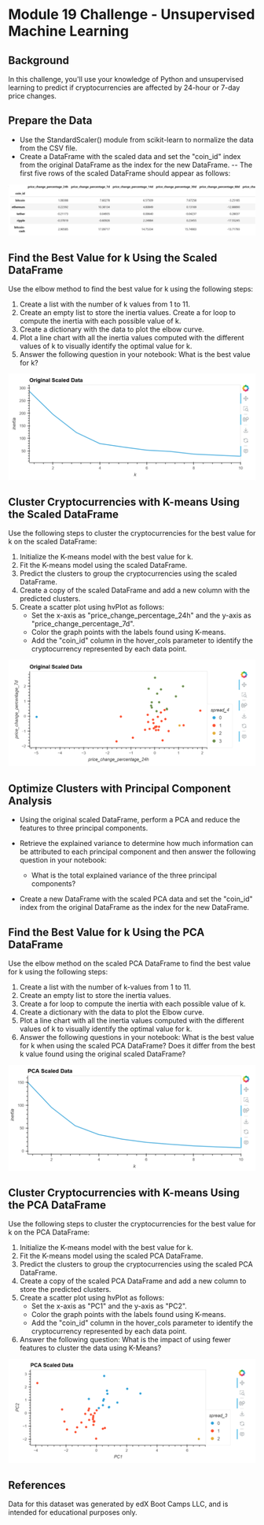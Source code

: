 # Module 19 Challenge - Unsupervised Machine Learning

Background
------------------------------
In this challenge, you'll use your knowledge of Python and unsupervised learning to predict if cryptocurrencies are affected by 24-hour or 7-day price changes.

Prepare the Data
------------------------------
- Use the StandardScaler() module from scikit-learn to normalize the data from the CSV file.
- Create a DataFrame with the scaled data and set the "coin_id" index from the original DataFrame as the index for the new DataFrame.
-- The first five rows of the scaled DataFrame should appear as follows:

![df_market_data.png](https://github.com/alanisrperez/CryptoClustering/blob/main/Images/df_market_data.png)

Find the Best Value for k Using the Scaled DataFrame
------------------------------
Use the elbow method to find the best value for k using the following steps:
1. Create a list with the number of k values from 1 to 11.
2. Create an empty list to store the inertia values.
Create a for loop to compute the inertia with each possible value of k.
3. Create a dictionary with the data to plot the elbow curve.
4. Plot a line chart with all the inertia values computed with the different values of k to visually identify the optimal value for k.
5. Answer the following question in your notebook: What is the best value for k?

![original_scaled_data_elbow_curve.png](https://github.com/alanisrperez/CryptoClustering/blob/main/Images/original_scaled_data_elbow_curve.png)

Cluster Cryptocurrencies with K-means Using the Scaled DataFrame
------------------------------
Use the following steps to cluster the cryptocurrencies for the best value for k on the scaled DataFrame:
1. Initialize the K-means model with the best value for k.
2. Fit the K-means model using the scaled DataFrame.
3. Predict the clusters to group the cryptocurrencies using the scaled DataFrame.
4. Create a copy of the scaled DataFrame and add a new column with the predicted clusters.
5. Create a scatter plot using hvPlot as follows:
    - Set the x-axis as "price_change_percentage_24h" and the y-axis as "price_change_percentage_7d".
    - Color the graph points with the labels found using K-means.
    - Add the "coin_id" column in the hover_cols parameter to identify the cryptocurrency represented by each data point.

![original_scaled_data_scatter_plot.png](https://github.com/alanisrperez/CryptoClustering/blob/main/Images/original_scaled_data_scatter_plot.png)

Optimize Clusters with Principal Component Analysis
------------------------------
- Using the original scaled DataFrame, perform a PCA and reduce the features to three principal components.

- Retrieve the explained variance to determine how much information can be attributed to each principal component and then answer the following question in your notebook:
    - What is the total explained variance of the three principal components?
- Create a new DataFrame with the scaled PCA data and set the "coin_id" index from the original DataFrame as the index for the new DataFrame.

Find the Best Value for k Using the PCA DataFrame
------------------------------
Use the elbow method on the scaled PCA DataFrame to find the best value for k using the following steps:
1. Create a list with the number of k-values from 1 to 11.
2. Create an empty list to store the inertia values.
3. Create a for loop to compute the inertia with each possible value of k.
4. Create a dictionary with the data to plot the Elbow curve.
5. Plot a line chart with all the inertia values computed with the different values of k to visually identify the optimal value for k.
6. Answer the following questions in your notebook: What is the best value for k when using the scaled PCA DataFrame? Does it differ from the best k value found using the original scaled DataFrame?

![pca_scaled_data_elbow_curve.png](https://github.com/alanisrperez/CryptoClustering/blob/main/Images/pca_scaled_data_elbow_curve.png)

Cluster Cryptocurrencies with K-means Using the PCA DataFrame
------------------------------
Use the following steps to cluster the cryptocurrencies for the best value for k on the PCA DataFrame:
1. Initialize the K-means model with the best value for k.
2. Fit the K-means model using the scaled PCA DataFrame.
3. Predict the clusters to group the cryptocurrencies using the scaled PCA DataFrame.
4. Create a copy of the scaled PCA DataFrame and add a new column to store the predicted clusters.
5. Create a scatter plot using hvPlot as follows:
    - Set the x-axis as "PC1" and the y-axis as "PC2".
    - Color the graph points with the labels found using K-means.
    - Add the "coin_id" column in the hover_cols parameter to identify the cryptocurrency represented by each data point.
6. Answer the following question: What is the impact of using fewer features to cluster the data using K-Means?

![pca_scaled_data_scatter_plot.png](https://github.com/alanisrperez/CryptoClustering/blob/main/Images/pca_scaled_data_scatter_plot.png)


References
------------------------------
Data for this dataset was generated by edX Boot Camps LLC, and is intended for educational purposes only.
